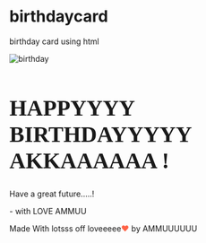 # birthdaycard
birthday card using html

<!DOCTYPE html>
<html lang="en">
<head>
  <meta charset="UTF-8">
  <meta name="viewport" content="width=device-width, initial-scale=1.0">
  <link rel="stylesheet" href="style.css">
  <link rel="preconnect" href="https://fonts.gstatic.com">
  <link rel="stylesheet" href="https://fonts.googleapis.com/css2?family=Open+Sans&display=swap">
  <title>Happy Birthday AKKA</title>
</head>
<body>
  <div class="card">
    <img src="C:\Users\VENKA\OneDrive\Pictures\Camera Roll\IMG-20230205-WA0013.jpg" alt="birthday" class="birthday">
    <div class="text">
      <h1>HAPPYYYY BIRTHDAYYYYY AKKAAAAAA !</h1>
      <p>Have a great future.....!</p>
      <p>- with LOVE AMMUU</p>
      <div class="credit">Made With lotsss off loveeeee<span style="color:tomato">❤</span> by AMMUUUUUU</a></div>
    </div>
    <div class="space"></div>
  </div>
</body>
</html>
<style>
  
* {
    transition: all 0.2s ease-in-out;
  }
  
  body {
    background: #DCE35B; 
  background: -webkit-linear-gradient(to right, #45B649, #DCE35B); 
  background: linear-gradient(to right, #45B649, #DCE35B); 
    display: grid;
    place-items: center;
    height: 100vh;
    margin: 0;
    font-family: 'Open Sans', sans-serif;
  }
  
  .card {
    background: #12192c;
    border-radius: 30px;
    height: 85vh;
    width: 80vw;
    box-shadow: 0 3px 6px rgba(0, 0, 0, 0.16), 0 3px 6px rgba(0, 0, 0, 0.23);
    text-align: center;
    display: flex;
    flex-direction: column;
    justify-content: center;
    align-items: center;
    padding: 1em;
    overflow: hidden;
    color:#DCE35B;
  }
  
  @media only screen and (min-width: 1000px) {
    .card {
      flex-direction: row-reverse;
    }
    .card img.birthday {
      width: 60%;
      max-width: 50vw;
      max-height: unset;
      border-radius: 30px;
      border: dashed;
    }
  }
  
  @media only screen and (max-height: 640px) {
    .card {
      flex-direction: row-reverse;
    }
    .card img.birthday {
      width: 100%;
      max-width: 50vw;
      max-height: unset;
    }
  }
  
  img.birthday {
    max-height: 40vh;
    box-shadow: rgba(99, 99, 99, 0.2) 0px 2px 8px 0px;
  }
  
  .text {
    padding: 3em;
  }
  .text h1{
    font-family:cursive;
    font-size: 40px;
  }
  .space {
    height: 100px;
  }
  
  .credit a{
    text-decoration: none;
    color: #fff;
  }
  
  .credit {
      margin-top: 10px;
      text-align: center;
  }
</style>
